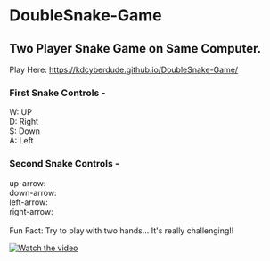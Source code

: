 # DoubleSnake-Game
## Two Player Snake Game on Same Computer.<br />

Play Here: https://kdcyberdude.github.io/DoubleSnake-Game/

### First Snake Controls -<br />
  W: UP<br />
  D: Right<br />
  S: Down<br />
  A: Left<br />
### Second Snake Controls -<br />
  up-arrow:<br />
  down-arrow:<br />
  left-arrow:<br />
  right-arrow:<br />
  <br />
Fun Fact: Try to play with two hands... It's really challenging!!



[![Watch the video](GamePlaying.gif)](https://youtu.be/PJeo4UOhPHQ)
